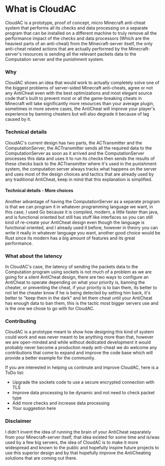# What is CloudAC
CloudAC is a prototype, proof of concept, micro Minecraft anti-cheat system that performs all its checks and data processing on a separate program that can be installed on a different machine to truly remove all the performance impact of the checks and data processors (Which are the heaviest parts of an anti-cheat) from the Minecraft-server itself, the only anti-cheat related actions that are actually performed by the Minecraft-server's resources is sending all the relevant packets data to the Computation server and the punishment system.

### Why
CloudAC shows an idea that would work to actually completely solve one of the biggest problems of server-sided Minecraft anti-cheats, agree or not any AntiCheat even with the best optimizations and most elegant source code that's built to prevent most or all the game-breaking cheats in Minecraft will take significantly more resources than your average plugin, sometimes in more severe cases, the AntiCheat will improve your player's experience by banning cheaters but will also degrade it because of lag caused by it.

### Technical details
CloudAC's current design has two parts, the ACTransmitter and the ComputationServer, the ACTransmitter sends all the required data to the ComputationServer as soon as it arrived and the ComputationServer processes this data and uses it to run its checks then sends the results of these checks back to the ACTransmitter where it's used in the punishment system, the computation server always tracks what happens on the server and uses most of the design choices and tactics that are already used by any traditional AntiCheat, keep in mind that this explanation is simplified. 

#### Technical details - More choices
Another advantage of having the ComputationServer as a separate program is that we can program it in whatever programming language we want, in this case, I used Go because it is compiled, modern, a little faster than java, and is functional oriented but still has stuff like interfaces so you can still kind of re-create your AntiCheat design even though the language is functional oriented, and I already used it before, however in theory you can write it really in whatever language you want, another good choice would be Rust since its modern has a big amount of features and its great performance.

### What about the latency
In CloudAC's case, the latency of sending the packets data to the Computation program using sockets is not much of a problem as we are going for a silent AntiCheat design, there are two ways to configure an AntiCheat to operate depending on what your priority is, banning the cheater, or preventing the cheat, if your priority is to ban them, its better to not let the cheater know if he is being detected by setting him back, it's better to "keep them in the dark" and let them cheat until your AntiCheat has enough data to ban them, this is the tactic most bigger servers use and is the one we chose to go with for CloudAC.

### Contributing
CloudAC is a prototype meant to show how designing this kind of system could work and was never meant to be anything more than that, however we are open-minded and while without dedicated development it would probably never become a production ready anti-cheat we do welcome any contributions that come to expand and improve the code base which will provide a better example for the community.

If you are interested in helping us continute and improve CloudAC,
here is a ToDo list:
- Upgrade the sockets code to use a secure encrypted connection with TLS
- Improve data processing to be dynamic and not need to check packet type
- Add more checks and increase data processing
- Your suggestion here

### Disclaimer
I didn't invent the idea of running the brain of your AntiCheat separately from your Minecraft-server itself, that idea existed for some time and is/was used by a few big servers, the idea of CloudAC is to make it more widespread and known to the public and hopefully inspire future projects to use this superior design and by that hopefully improve the AntiCheating solutions that are coming out there.
